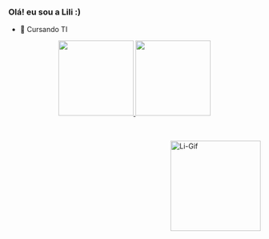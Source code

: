 ### Olá! eu sou a Lili :)

- 🌱 Cursando TI 

<div align="center">
  <a href="https://github.com/LiliiF">
  <img height="150em"src="https://github-readme-stats.vercel.app/api?username=Lilii&show_icons=true&theme=dracula&include_all_commits=true&count_private=true"/>
  <img height="150em" src="https://github-readme-stats.vercel.app/api/top-langs/?username=LiliiF&layout=compact&langs_count=7&theme=dracula"/>
</div>
  
  ##
  
<div style="display: inline_block"><br>
  <img align="right" alt="Li-Gif" width="180px"  src="https://cdn.discordapp.com/attachments/585243177754296341/942468904947703859/gifzin.gif">
</div>



